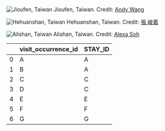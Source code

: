 ![Jioufen, Taiwan](../images/andy-wang-jioufen.jpg) 
Jioufen, Taiwan. Credit: [Andy Wang](https://unsplash.com/photos/eOcOTrceCmQ)

![Hehuanshan, Taiwan](../images/chunchia-hehuanshan.jpg)
Hehuanshan, Taiwan. Credit: [張 峻嘉](https://unsplash.com/photos/ZFddx3rGaow)

![Alishan, Taiwan](../images/alexa-soh-alishan.jpg)
Alishan, Taiwan. Credit: [Alexa Soh](https://unsplash.com/photos/nDVqwAH6DDA)


<table>
<thead>
<tr>
<th align="right"></th>
<th align="left">visit_occurrence_id</th>
<th align="left">STAY_ID</th>
</tr>
</thead>
<tbody>
<tr>
<td align="right">0</td>
<td align="left">A</td>
<td align="left">A</td>
</tr>
<tr>
<td align="right">1</td>
<td align="left">B</td>
<td align="left">A</td>
</tr>
<tr>
<td align="right">2</td>
<td align="left">C</td>
<td align="left">C</td>
</tr>
<tr>
<td align="right">3</td>
<td align="left">D</td>
<td align="left">C</td>
</tr>
<tr>
<td align="right">4</td>
<td align="left">E</td>
<td align="left">E</td>
</tr>
<tr>
<td align="right">5</td>
<td align="left">F</td>
<td align="left">F</td>
</tr>
<tr>
<td align="right">6</td>
<td align="left">G</td>
<td align="left">G</td>
</tr>
</tbody>
</table>